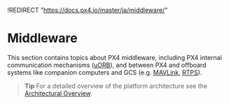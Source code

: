 !REDIRECT "https://docs.px4.io/master/ja/middleware/"

# Middleware

This section contains topics about PX4 middleware, including PX4 internal communication mechanisms ([uORB](../middleware/uorb.md)), and between PX4 and offboard systems like companion computers and GCS (e.g. [MAVLink](../middleware/mavlink.md), [RTPS](../middleware/micrortps.md)).

> **Tip** For a detailed overview of the platform architecture see the [Architectural Overview](../concept/architecture.md).